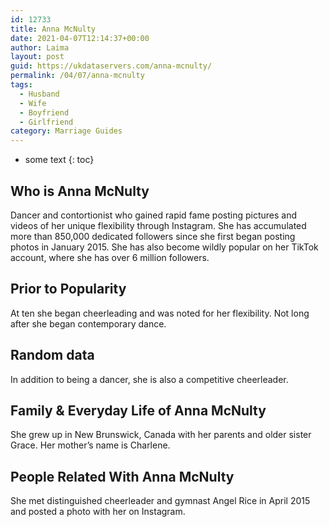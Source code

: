 ```yaml
---
id: 12733
title: Anna McNulty
date: 2021-04-07T12:14:37+00:00
author: Laima
layout: post
guid: https://ukdataservers.com/anna-mcnulty/
permalink: /04/07/anna-mcnulty
tags:
  - Husband
  - Wife
  - Boyfriend
  - Girlfriend
category: Marriage Guides
---
```


* some text
{: toc}


## Who is Anna McNulty
                  
                  
                  
Dancer and contortionist who gained rapid fame posting pictures and videos of her unique flexibility through Instagram. She has accumulated more than 850,000 dedicated followers since she first began posting photos in January 2015. She has also become wildly popular on her TikTok account, where she has over 6 million followers.
                  
              
            
              
            
                
                
                
## Prior to Popularity
                  
                  
                  
At ten she began cheerleading and was noted for her flexibility. Not long after she began contemporary dance.
                  
              
            
              
            
                
                
                
## Random data
                  
                  
                  
In addition to being a dancer, she is also a competitive cheerleader.
                  
              
            
              
            
                
                
                
## Family & Everyday Life of Anna McNulty
                  
                  
                  
She grew up in New Brunswick, Canada with her parents and older sister Grace. Her mother&#8217;s name is Charlene.
                  
              
            
              
            
                
                
                
## People Related With Anna McNulty
                  
                  
                  
She met distinguished cheerleader and gymnast Angel Rice in April 2015 and posted a photo with her on Instagram.
                  
              
            
              
            
                
              
            
              
              
            
            
              
            
          
          
          
